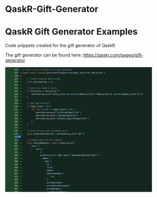 # QaskR-Gift-Generator
<h1>QaskR Gift Generator Examples</h1>
Code snippets created for the gift generator of QaskR

The gift generator can be found here: https://qaskr.com/pages/gift-generator

![alt text](https://github.com/donevello123/QaskR-Gift-Generator-/blob/main/313967591_942060503429900_2024030357115601990_n.png?raw=true)
